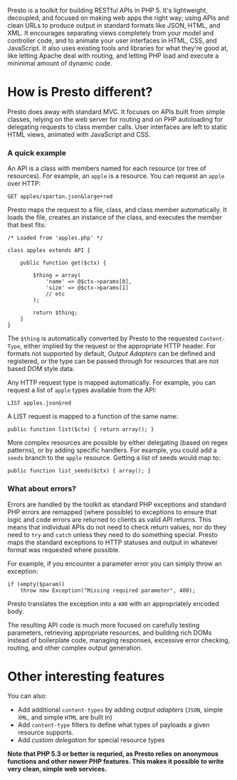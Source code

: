 Presto is a toolkit for building RESTful APIs in PHP 5. It's lightweight, decoupled, and focused on making web apps the right way; using APIs and clean URLs to produce output in standard formats like JSON, HTML, and XML.  It encourages separating views completely from your model and controller code, and to animate your user interfaces in HTML, CSS, and JavaScript. It also uses existing tools and libraries for what they're good at, like letting Apache deal with routing, and letting PHP load and execute a mininimal amount of dynamic code.

How is Presto different?
========================

Presto does away with standard MVC. It focuses on APIs built from simple classes, relying on the web server for routing and on PHP autoloading for delegating requests to class member calls. User interfaces are left to static HTML views, animated with JavaScript and CSS.

### A quick example 

An API is a class with members named for each resource (or tree of resources). For example, an `apple` is a resource. You can request an `apple` over HTTP:

	GET apples/spartan.json&large+red


Presto maps the request to a file, class, and class member automatically. It loads the file, creates an instance of the class, and executes the member that best fits:


	/* Loaded from 'apples.php' */
	
	class apples extends API {
	
		public function get($ctx) {
			
			$thing = array(
				'name' => @$ctx->params[0],
				'size' => @$ctx->params[1]
				// etc
			);
			
			return $thing;
		}
	}


The `$thing` is automatically converted by Presto to the requested `Content-Type`, either implied by the request or the appropriate HTTP header. For formats not supported by default, *Output Adapters* can be defined and registered, or the type can be passed through for resources that are not based DOM style data.

Any HTTP request type is mapped automatically. For example, you can request a list of `apple` types available from the API:

	LIST apples.json&red

A LIST request is mapped to a function of the same name:

	public function list($ctx) { return array(); }


More complex resources are possible by either delegating (based on regex patterns), or by adding specific handlers. For example, you could add a `seeds` branch to the `apple` resource. Getting a list of seeds would map to:

	public function list_seeds($ctx) { array(); }

### What about errors?

Errors are handled by the toolkit as standard PHP exceptions and standard PHP errors are remapped (where possible) to exceptions to ensure that logic and code errors are returned to clients as valid API returns. This means that individual APIs do not need to check return values, nor do they need to `try` and `catch` unless they need to do something special. Presto maps the standard exceptions to HTTP statuses and output in whatever format was requested where possible.

For example, if you encounter a parameter error you can simply throw an exception:

	if (empty($param))
		throw new Exception("Missing required parameter", 400);
		
Presto translates the exception into a `400` with an appropriately encoded body.

The resulting API code is much more focused on carefully testing parameters, retrieving appropriate resources, and building rich DOMs instead of boilerplate code, managing responses, excessive error checking, routing, and other complex output generation.




Other interesting features
==========================

You can also:

* Add additional `content-types` by adding *output adapters* (`JSON`, simple `XML`, and simple `HTML` are built in)
* Add `content-type` filters to define what types of payloads a given resource supports.
* Add *custom delegation* for special resource types

**Note that PHP 5.3 or better is requried, as Presto relies on anonymous functions and other newer PHP features. This makes it possible to write very clean, simple web services.**
